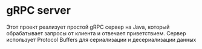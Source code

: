 ﻿# gRPC server

Этот проект реализует простой gRPC сервер на Java, который обрабатывает запросы от клиента и отвечает приветствием. Сервер использует Protocol Buffers для сериализации и десериализации данных
